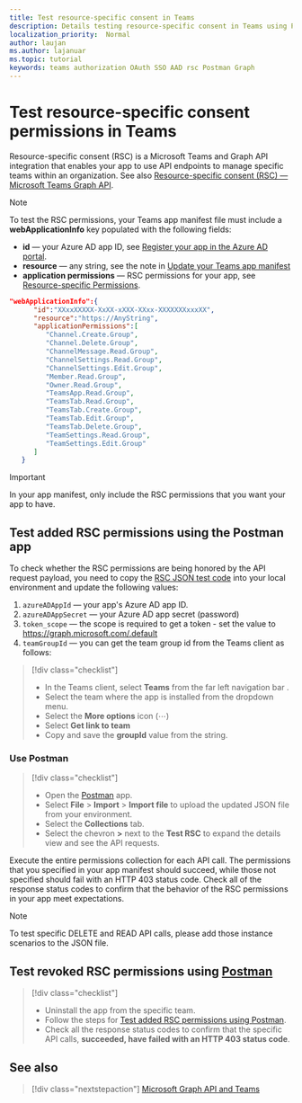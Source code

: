 ```yaml
---
title: Test resource-specific consent in Teams
description: Details testing resource-specific consent in Teams using Postman
localization_priority:  Normal
author: laujan
ms.author: lajanuar
ms.topic: tutorial
keywords: teams authorization OAuth SSO AAD rsc Postman Graph
---
```


# Test resource-specific consent permissions  in Teams

Resource-specific consent (RSC) is a Microsoft Teams and Graph API integration that enables your app to use API endpoints to manage specific teams within an organization. See also [Resource-specific consent (RSC) — Microsoft Teams Graph API](resource-specific-consent.md).

> [!NOTE]
>To test the RSC permissions, your Teams app manifest file must include a **webApplicationInfo** key populated with the following fields:
>
> - **id**  — your Azure AD app ID, see [Register your app in the Azure AD portal](resource-specific-consent.md#register-your-app-with-microsoft-identity-platform-via-the-azure-ad-portal).
> - **resource**  — any string, see the note in  [Update your Teams app manifest](resource-specific-consent.md#update-your-teams-app-manifest)
> - **application permissions** — RSC permissions for  your app, see [Resource-specific Permissions](resource-specific-consent.md#resource-specific-permissions).

```json
"webApplicationInfo":{
      "id":"XXxxXXXXX-XxXX-xXXX-XXxx-XXXXXXXxxxXX",
      "resource":"https://AnyString",
      "applicationPermissions":[
         "Channel.Create.Group",
         "Channel.Delete.Group",
         "ChannelMessage.Read.Group",
         "ChannelSettings.Read.Group",
         "ChannelSettings.Edit.Group",
         "Member.Read.Group",
         "Owner.Read.Group",
         "TeamsApp.Read.Group",
         "TeamsTab.Read.Group",
         "TeamsTab.Create.Group",
         "TeamsTab.Edit.Group",
         "TeamsTab.Delete.Group",
         "TeamSettings.Read.Group",
         "TeamSettings.Edit.Group"
      ]
   }
```

>[!IMPORTANT]
>In your app manifest, only include the RSC permissions that you want your app to have.

## Test added RSC permissions using the Postman app

To check whether the RSC permissions are being honored by the API request payload, you need to copy the [RSC JSON test code](test-rsc-json-file.md) into your local environment and update the following values:

1. `azureADAppId` — your app's Azure AD app ID.
1. `azureADAppSecret` — your Azure AD app secret (password)
1. `token_scope` — the scope is required to get a token - set the value to https://graph.microsoft.com/.default
1. `teamGroupId` — you can get the team group id from the Teams client as follows:

> [!div class="checklist"]
>
> * In the Teams client, select **Teams** from the far left navigation bar .
> * Select the team where the app is installed from the dropdown menu.
> * Select the **More options** icon (&#8943;)
> * Select **Get link to team** 
> * Copy and save the **groupId** value from the string.

### Use Postman

> [!div class="checklist"]
>
> * Open the [Postman](https://www.postman.com) app.
> * Select **File** > **Import** > **Import file** to upload the updated JSON file from your environment.  
> * Select the **Collections** tab. 
> * Select the chevron **>** next to the **Test RSC** to expand the details view and see the API requests.

Execute the entire permissions collection for each API call. The permissions that you specified in your app manifest should succeed, while those not specified should fail with an HTTP 403 status code. Check all of the response status codes to confirm that the behavior of the RSC permissions in your app meet expectations.

>[!NOTE]
>To test specific DELETE and READ API calls, please add those instance scenarios to the JSON file.

## Test revoked RSC permissions using [Postman](https://www.postman.com/)

> [!div class="checklist"]
>
> * Uninstall the app from the specific team.
> * Follow the steps for [Test added RSC permissions using Postman](#test-added-rsc-permissions-using-the-postman-app).
> * Check all the response status codes to confirm that the specific API calls, **succeeded, have failed with an HTTP 403 status code**.

## See also

> [!div class="nextstepaction"]
> [Microsoft Graph API and Teams](/graph/api/resources/teams-api-overview?view=graph-rest-1.0)

